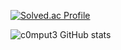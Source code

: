 
[![Solved.ac Profile](http://mazassumnida.wtf/api/v2/generate_badge?boj=tmdnlffh)](https://solved.ac/tmdnlffh/)

![c0mput3 GitHub stats](https://github-readme-stats.vercel.app/api?username=c0mput3-tech&show_icons=true&theme=radical)
<!--
**C0mput3-tech/C0mput3-tech** is a ✨ _special_ ✨ repository because its `README.md` (this file) appears on your GitHub profile.

Here are some ideas to get you started:

- 🔭 I’m currently working on ...
- 🌱 I’m currently learning ...
- 👯 I’m looking to collaborate on ...
- 🤔 I’m looking for help with ...
- 💬 Ask me about ...
- 📫 How to reach me: ...
- 😄 Pronouns: ...
- ⚡ Fun fact: ...
-->

